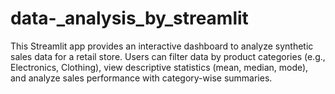 # data-_analysis_by_streamlit
This Streamlit app provides an interactive dashboard to analyze synthetic sales data for a retail store. Users can filter data by product categories (e.g., Electronics, Clothing), view descriptive statistics (mean, median, mode), and analyze sales performance with category-wise summaries.
